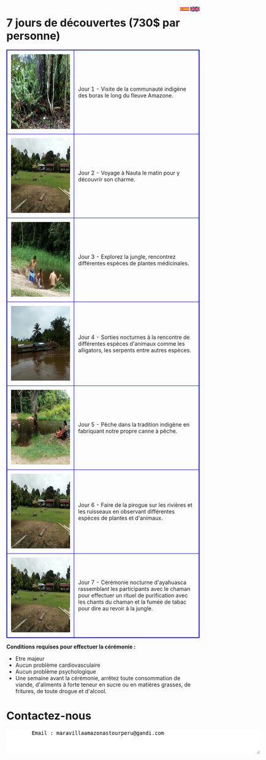 <style>  
table, th, td {  
  border: 1px solid blue;  
  border-collapse: collapse;  
}  
th, td {  
  padding: 10px;  
}  
</style>

<A HREF="index-en.html"><IMG SRC="Flag-En-1.jpg" height="12" width="24" ALT="?" BORDER=0 ALIGN="right"></A>
<A HREF=""><IMG SRC="blanc.jpg" height="12" width="3" ALT="?" BORDER=0 ALIGN="right"></A>
<A HREF="index"><IMG SRC="bandera-sp.jpg" height="12" width="24" ALT="?" BORDER=0 ALIGN="right"></A>


# 7 jours de découvertes (730$ par personne)

<table border="1">  
<tr><td width="35%"><IMG SRC="photo_291%4014-03-2022_16-39-18-a.jpg" height="195" width="260" middle ALT="" BORDER=0></td><td width="65%">Jour 1 - Visite de la communauté indigène des boras le long du fleuve Amazone.</td></tr>  
<tr><td><IMG SRC="photo_289%4014-03-2022_16-39-17_thumb.jpg" height="195" width="260" middle ALT="" BORDER=0></td><td>Jour 2 - Voyage à Nauta le matin pour y  découvrir son charme.</td></tr>  
<tr><td><IMG SRC="photo_288%4014-03-2022_16-39-15-a.jpg" height="195" width="260" middle ALT="" BORDER=0></td><td>Jour 3 - Explorez la jungle, rencontrez différentes espèces de plantes médicinales.</td></tr>  
<tr><td><IMG SRC="photo_286%4014-03-2022_16-39-13_thumb.jpg" height="195" width="260" middle ALT="" BORDER=0></td><td>Jour 4 - Sorties nocturnes à la rencontre de différentes espèces d'animaux comme les alligators, les serpents entre autres espèces.</td></tr>  
<tr><td><IMG SRC="photo_285%4014-03-2022_16-39-09_thumb.jpg" height="195" width="260" middle ALT="" BORDER=0></td><td>Jour 5 - Pêche dans la tradition indigène en fabriquant notre propre canne à pêche.</td></tr>  
<tr><td><IMG SRC="photo_289%4014-03-2022_16-39-17_thumb.jpg" height="195" width="260" middle ALT="" BORDER=0></td><td>Jour 6 - Faire de la pirogue sur les rivières et les ruisseaux en observant différentes espèces de plantes et d'animaux.</td></tr> 
<tr><td><IMG SRC="photo_289%4014-03-2022_16-39-17_thumb.jpg" height="195" width="260" middle ALT="" BORDER=0></td><td>Jour 7 - Cérémonie nocturne d'ayahuasca rassemblant les participants avec le chaman pour effectuer un rituel de purification avec les chants du chaman et la fumée de tabac pour dire au revoir à la jungle.</td></tr> 
</table>


<b>Conditions requises pour effectuer la cérémonie :</b>

- Etre majeur
- Aucun problème cardiovasculaire
- Aucun problème psychologique
- Une semaine avant la cérémonie, arrêtez toute consommation de viande, d'aliments à forte teneur en sucre ou en matières grasses, de fritures, de toute drogue et d'alcool.
	

	
# Contactez-nous

<textarea STYLE="border-style: none;" cols=80 rows=4>
        Email : maravillaamazonastourperu@gandi.com

</textarea>

